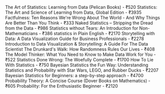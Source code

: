 The Art of Statistics: Learning from Data (Pelican Books) - ₹520
Statistics: The Art and Science of Learning from Data, Global Edition - ₹3935
Factfulness: Ten Reasons We're Wrong About The World - And Why Things Are Better Than You Think - ₹333
Naked Statistics – Stripping the Dread from the Data - ₹986
Statistics without Tears: An Introduction for Non-Mathematicians - ₹386
statistics in Plain English - ₹2170
Storytelling with Data: A Data Visualization Guide for Business Professionals - ₹2278
Introduction to Data Visualization & Storytelling: A Guide For The Data Scientist 
The Drunkard's Walk: How Randomness Rules Our Lives - ₹408
The Model Thinker: What You Need to Know to Make Data Work for You - ₹522
Statistics Done Wrong: The Woefully Complete - ₹1700
How To Lie With Statistics - ₹750
Bayesian Statistics the Fun Way: Understanding Statistics and Probability with Star Wars, LEGO, and Rubber Ducks  - ₹2207
Bayesian Statistics for Beginners: a step-by-step approach - ₹4700
Probability Theory: A Concise Course (Dover Books on Mathematics) - ₹605
Probability: For the Enthusiastic Beginner - ₹2120
